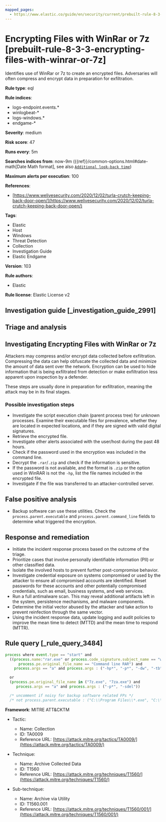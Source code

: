 ```yaml
---
mapped_pages:
  - https://www.elastic.co/guide/en/security/current/prebuilt-rule-8-3-3-encrypting-files-with-winrar-or-7z.html
---
```


# Encrypting Files with WinRar or 7z [prebuilt-rule-8-3-3-encrypting-files-with-winrar-or-7z]

Identifies use of WinRar or 7z to create an encrypted files. Adversaries will often compress and encrypt data in preparation for exfiltration.

**Rule type**: eql

**Rule indices**:

* logs-endpoint.events.*
* winlogbeat-*
* logs-windows.*
* endgame-*

**Severity**: medium

**Risk score**: 47

**Runs every**: 5m

**Searches indices from**: now-9m ({{ref}}/common-options.html#date-math[Date Math format], see also [`Additional look-back time`](docs-content://solutions/security/detect-and-alert/create-detection-rule.md#rule-schedule))

**Maximum alerts per execution**: 100

**References**:

* [https://www.welivesecurity.com/2020/12/02/turla-crutch-keeping-back-door-open/](https://www.welivesecurity.com/2020/12/02/turla-crutch-keeping-back-door-open/)

**Tags**:

* Elastic
* Host
* Windows
* Threat Detection
* Collection
* Investigation Guide
* Elastic Endgame

**Version**: 103

**Rule authors**:

* Elastic

**Rule license**: Elastic License v2

## Investigation guide [_investigation_guide_2991]

## Triage and analysis

## Investigating Encrypting Files with WinRar or 7z

Attackers may compress and/or encrypt data collected before exfiltration. Compressing the data can help obfuscate the collected data and minimize the amount of data sent over the network. Encryption can be used to hide information that is being exfiltrated from detection or make exfiltration less apparent upon inspection by a defender.

These steps are usually done in preparation for exfiltration, meaning the attack may be in its final stages.

### Possible investigation steps

- Investigate the script execution chain (parent process tree) for unknown processes. Examine their executable files for prevalence, whether they are located in expected locations, and if they are signed with valid digital signatures.
- Retrieve the encrypted file.
- Investigate other alerts associated with the user/host during the past 48 hours.
- Check if the password used in the encryption was included in the command line.
- Decrypt the `.rar`/`.zip` and check if the information is sensitive.
- If the password is not available, and the format is `.zip` or the option used in WinRAR is not the `-hp`, list the file names included in the encrypted file.
- Investigate if the file was transferred to an attacker-controlled server.

## False positive analysis

- Backup software can use these utilities. Check the `process.parent.executable` and `process.parent.command_line` fields to determine what triggered the encryption.

## Response and remediation

- Initiate the incident response process based on the outcome of the triage.
- Prioritize cases that involve personally identifiable information (PII) or other classified data.
- Isolate the involved hosts to prevent further post-compromise behavior.
- Investigate credential exposure on systems compromised or used by the attacker to ensure all compromised accounts are identified. Reset passwords for these accounts and other potentially compromised credentials, such as email, business systems, and web services.
- Run a full antimalware scan. This may reveal additional artifacts left in the system, persistence mechanisms, and malware components.
- Determine the initial vector abused by the attacker and take action to prevent reinfection through the same vector.
- Using the incident response data, update logging and audit policies to improve the mean time to detect (MTTD) and the mean time to respond (MTTR).

## Rule query [_rule_query_3484]

```js
process where event.type == "start" and
  ((process.name:"rar.exe" or process.code_signature.subject_name == "win.rar GmbH" or
      process.pe.original_file_name == "Command line RAR") and
    process.args == "a" and process.args : ("-hp*", "-p*", "-dw", "-tb", "-ta", "/hp*", "/p*", "/dw", "/tb", "/ta"))

  or
  (process.pe.original_file_name in ("7z.exe", "7za.exe") and
     process.args == "a" and process.args : ("-p*", "-sdel"))

  /* uncomment if noisy for backup software related FPs */
  /* not process.parent.executable : ("C:\\Program Files\\*.exe", "C:\\Program Files (x86)\\*.exe") */
```

**Framework**: MITRE ATT&CKTM

* Tactic:

    * Name: Collection
    * ID: TA0009
    * Reference URL: [https://attack.mitre.org/tactics/TA0009/](https://attack.mitre.org/tactics/TA0009/)

* Technique:

    * Name: Archive Collected Data
    * ID: T1560
    * Reference URL: [https://attack.mitre.org/techniques/T1560/](https://attack.mitre.org/techniques/T1560/)

* Sub-technique:

    * Name: Archive via Utility
    * ID: T1560.001
    * Reference URL: [https://attack.mitre.org/techniques/T1560/001/](https://attack.mitre.org/techniques/T1560/001/)



